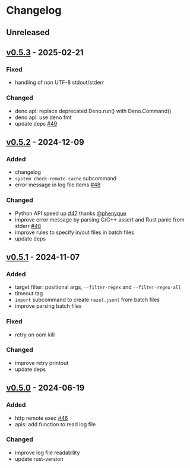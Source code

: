 # Changelog

## Unreleased

## [v0.5.3](https://github.com/reu-dev/razel/releases/tag/v0.5.3) - 2025-02-21

### Fixed

- handling of non UTF-8 stdout/stderr

### Changed

- deno api: replace deprecated Deno.run() with Deno.Command()
- deno api: use deno fmt
- update deps [#49](https://github.com/reu-dev/razel/pull/49)

## [v0.5.2](https://github.com/reu-dev/razel/releases/tag/v0.5.2) - 2024-12-09

### Added

- changelog
- `system check-remote-cache` subcommand
- error message in log file items [#48](https://github.com/reu-dev/razel/pull/48)

### Changed

- Python API speed up [#47](https://github.com/reu-dev/razel/pull/47) thanks [@phenyque](https://github.com/phenyque)
- improve error message by parsing C/C++ assert and Rust panic from
  stderr [#48](https://github.com/reu-dev/razel/pull/48)
- improve rules to specify in/out files in batch files
- update deps

## [v0.5.1](https://github.com/reu-dev/razel/releases/tag/v0.5.1) - 2024-11-07

### Added

- target filter: positional args, `--filter-regex` and `--filter-regex-all`
- timeout tag
- `import` subcommand to create `razel.jsonl` from batch files
- improve parsing batch files

### Fixed

- retry on oom kill

### Changed

- improve retry printout
- update deps

## [v0.5.0](https://github.com/reu-dev/razel/releases/tag/v0.5.0) - 2024-06-19

### Added

- http remote exec [#46](https://github.com/reu-dev/razel/pull/46)
- apis: add function to read log file

### Changed

- improve log file readability
- update rust-version
